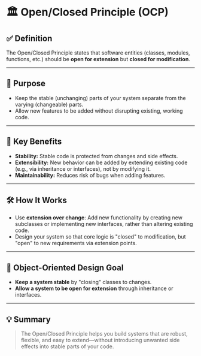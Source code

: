 # 🏛️ Open/Closed Principle (OCP)

## ✅ Definition
The Open/Closed Principle states that software entities (classes, modules, functions, etc.) should be **open for extension** but **closed for modification**.

---

## 🎯 Purpose
- Keep the stable (unchanging) parts of your system separate from the varying (changeable) parts.
- Allow new features to be added without disrupting existing, working code.

---

## 🚀 Key Benefits
- **Stability:** Stable code is protected from changes and side effects.
- **Extensibility:** New behavior can be added by extending existing code (e.g., via inheritance or interfaces), not by modifying it.
- **Maintainability:** Reduces risk of bugs when adding features.

---

## 🛠️ How It Works
- Use **extension over change**: Add new functionality by creating new subclasses or implementing new interfaces, rather than altering existing code.
- Design your system so that core logic is "closed" to modification, but "open" to new requirements via extension points.

---

## 🧠 Object-Oriented Design Goal
- **Keep a system stable** by "closing" classes to changes.
- **Allow a system to be open for extension** through inheritance or interfaces.

---

## 💡 Summary
> The Open/Closed Principle helps you build systems that are robust, flexible, and easy to extend—without introducing unwanted side effects into stable parts of your code.
